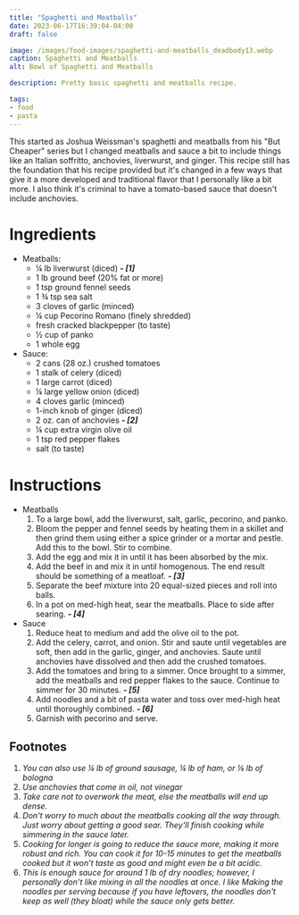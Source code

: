```yaml
---
title: "Spaghetti and Meatballs"
date: 2023-06-17T16:39:04-04:00
draft: false

image: /images/food-images/spaghetti-and-meatballs_deadbody13.webp
caption: Spaghetti and Meatballs
alt: Bowl of Spaghetti and Meatballs

description: Pretty basic spaghetti and meatballs recipe. 

tags:
- food
- pasta
---
```


This started as Joshua Weissman's spaghetti and meatballs from his "But Cheaper" series but I changed meatballs and sauce a bit to include things like an Italian soffritto, anchovies, liverwurst, and ginger. This recipe still has the foundation that his recipe provided but it's changed in a few ways that give it a more developed and traditional flavor that I personally like a bit more. I also think it's criminal to have a tomato-based sauce that doesn't include anchovies.

# Ingredients
- Meatballs:
    - &frac14; lb liverwurst (diced) ***- [1]***
    - 1 lb ground beef (20% fat or more)
    - 1 tsp ground fennel seeds
    - 1 &frac34; tsp sea salt
    - 3 cloves of garlic (minced)
    - &frac14; cup Pecorino Romano (finely shredded)
    - fresh cracked blackpepper (to taste)
    - &frac12; cup of panko
    - 1 whole egg
- Sauce:
    - 2 cans (28 oz.) crushed tomatoes
    - 1 stalk of celery (diced)
    - 1 large carrot (diced)
    - &frac14; large yellow onion (diced)
    - 4 cloves garlic (minced)
    - 1-inch knob of ginger (diced)
    - 2 oz. can of anchovies ***- [2]***
    - &frac14; cup extra virgin olive oil
    - 1 tsp red pepper flakes
    - salt (to taste)

# Instructions
- Meatballs
    1. To a large bowl, add the liverwurst, salt, garlic, pecorino, and panko.
    1. Bloom the pepper and fennel seeds by heating them in a skillet and then grind them using either a spice grinder or a mortar and pestle. Add this to the bowl. Stir to combine.
    1. Add the egg and mix it in until it has been absorbed by the mix.
    1. Add the beef in and mix it in until homogenous. The end result should be something of a meatloaf. ***- [3]***
    1. Separate the beef mixture into 20 equal-sized pieces and roll into balls.
    1. In a pot on med-high heat, sear the meatballs. Place to side after searing. ***- [4]***
- Sauce
    1. Reduce heat to medium and add the olive oil to the pot.
    1. Add the celery, carrot, and onion. Stir and saute until vegetables are soft, then add in the garlic, ginger, and anchovies. Saute until anchovies have dissolved and then add the crushed tomatoes.
    1. Add the tomatoes and bring to a simmer. Once brought to a simmer, add the meatballs and red pepper flakes to the sauce. Continue to simmer for 30 minutes. ***- [5]***
    1. Add noodles and a bit of pasta water and toss over med-high heat until thoroughly combined. ***- [6]***
    1. Garnish with pecorino and serve.

## Footnotes
1. *You can also use &frac14; lb of ground sausage, &frac14; lb of ham, or &frac18; lb of bologna*
2. *Use anchovies that come in oil, not vinegar*
3. *Take care not to overwork the meat, else the meatballs will end up dense.*
4. *Don't worry to much about the meatballs cooking all the way through. Just worry about getting a good sear. They'll finish cooking while simmering in the sauce later.*
5. *Cooking for longer is going to reduce the sauce more, making it more robust and rich. You can cook it for 10-15 minutes to get the meatballs cooked but it won't taste as good and might even be a bit acidic.*
6. *This is enough sauce for around 1 lb of dry noodles; however, I personally don't like mixing in all the noodles at once. I like Making the noodles per serving because if you have leftovers, the noodles don't keep as well (they bloat) while the sauce only gets better.*
